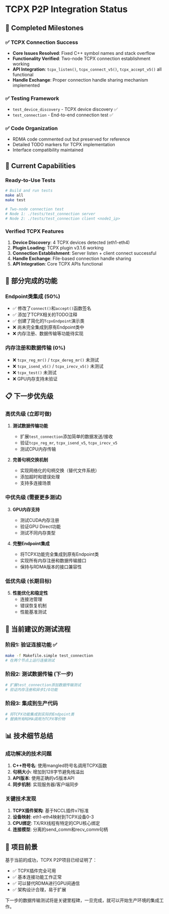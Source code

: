 # TCPX P2P Integration Status

## 🎉 Completed Milestones

### ✅ TCPX Connection Success
- **Core Issues Resolved**: Fixed C++ symbol names and stack overflow
- **Functionality Verified**: Two-node TCPX connection establishment working
- **API Integration**: `tcpx_listen()`, `tcpx_connect_v5()`, `tcpx_accept_v5()` all functional
- **Handle Exchange**: Proper connection handle sharing mechanism implemented

### ✅ Testing Framework
- `test_device_discovery` - TCPX device discovery ✅
- `test_connection` - End-to-end connection test ✅

### ✅ Code Organization
- RDMA code commented out but preserved for reference
- Detailed TODO markers for TCPX implementation
- Interface compatibility maintained

## 🔧 Current Capabilities

### Ready-to-Use Tests
```bash
# Build and run tests
make all
make test

# Two-node connection test
# Node 1: ./tests/test_connection server
# Node 2: ./tests/test_connection client <node1_ip>
```

### Verified TCPX Features
1. **Device Discovery**: 4 TCPX devices detected (eth1-eth4)
2. **Plugin Loading**: TCPX plugin v3.1.6 working
3. **Connection Establishment**: Server listen + client connect successful
4. **Handle Exchange**: File-based connection handle sharing
5. **API Integration**: Core TCPX APIs functional

## 🚧 部分完成的功能

### Endpoint类集成 (50%)
- ✅ 修改了`connect()`和`accept()`函数签名
- ✅ 添加了TCPX相关的TODO注释
- ✅ 创建了简化的`TcpxEndpoint`演示类
- ❌ 尚未完全集成到原有Endpoint类中
- ❌ 内存注册、数据传输等功能待实现

### 内存注册和数据传输 (0%)
- ❌ `tcpx_reg_mr()` / `tcpx_dereg_mr()` 未测试
- ❌ `tcpx_isend_v5()` / `tcpx_irecv_v5()` 未测试  
- ❌ `tcpx_test()` 未测试
- ❌ GPU内存支持未验证

## 📋 下一步优先级

### 高优先级 (立即可做)
1. **测试数据传输功能**
   - 扩展`test_connection`添加简单的数据发送/接收
   - 验证`tcpx_reg_mr`, `tcpx_isend_v5`, `tcpx_irecv_v5`
   - 测试CPU内存传输

2. **完善句柄交换机制**
   - 实现网络化的句柄交换（替代文件系统）
   - 添加超时和错误处理
   - 支持多连接场景

### 中优先级 (需要更多测试)
3. **GPU内存支持**
   - 测试CUDA内存注册
   - 验证GPU Direct功能
   - 测试不同内存类型

4. **完整Endpoint集成**
   - 将TCPX功能完全集成到原有Endpoint类
   - 实现所有内存注册和数据传输接口
   - 保持与RDMA版本的接口兼容性

### 低优先级 (长期目标)
5. **性能优化和稳定性**
   - 连接池管理
   - 错误恢复机制
   - 性能基准测试

## 🎯 当前建议的测试流程

### 阶段1: 验证连接功能 ✅
```bash
make -f Makefile.simple test_connection
# 在两个节点上运行连接测试
```

### 阶段2: 测试数据传输 (下一步)
```bash
# 扩展test_connection添加数据传输测试
# 验证内存注册和异步I/O功能
```

### 阶段3: 集成到生产代码
```bash
# 将TCPX功能集成到实际的Endpoint类
# 替换所有RDMA调用为TCPX等价物
```

## 📊 技术细节总结

### 成功解决的技术问题
1. **C++符号名**: 使用mangled符号名调用TCPX函数
2. **句柄大小**: 增加到128字节避免栈溢出
3. **API版本**: 使用正确的v5版本API
4. **同步机制**: 实现服务器/客户端同步

### 关键技术发现
1. **TCPX插件架构**: 基于NCCL插件v7标准
2. **设备映射**: eth1-eth4映射到TCPX设备0-3
3. **CPU绑定**: TX/RX线程有特定的CPU核心绑定
4. **连接模型**: 分离的send_comm和recv_comm句柄

## 🔮 项目前景

基于当前的成功，TCPX P2P项目已经证明了：
- ✅ TCPX插件完全可用
- ✅ 基本连接功能工作正常
- ✅ 可以替代RDMA进行GPU间通信
- ✅ 架构设计合理，易于扩展

下一步的数据传输测试将是关键里程碑，一旦完成，就可以开始生产环境的集成工作。
